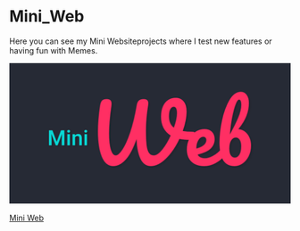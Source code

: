 # Mini_Web
 Here you can see my Mini Websiteprojects where I test new features or having fun with Memes.

[![Mini Web Cover](https://github.com/MarcusTutorials/mini_web/blob/main/publish/IMG/Mini%20Sites%20Cover.jpg)](https://marcustutorials.github.io/mini_web/publish/index.html)

[Mini Web](https://marcustutorials.github.io/mini_web/publish/index.html)


